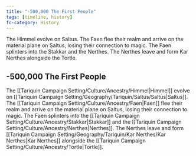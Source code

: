 ```yaml
---
title: "-500,000 The First People"
tags: [timeline, history]
fc-category: History
---
```

<span class='ob-timelines'
	data-date='-500000-00-00-00'
	data-title='The First People'
	data-class='orange'>The Himmel evolve on Saltus.
The Faen flee their realm and arrive on the material plane on Saltus, losing their connection to magic.
The Faen splinters into the Stakkar and the Nerthes.
The Nerthes leave and form Kar Nerthes alongside the Tortle.</span>
## -500,000 The First People
The [[Tariquin Campaign Setting/Culture/Ancestry/Himmel|Himmel]] evolve on [[Tariquin Campaign Setting/Geography/Tariquin/Saltus/Saltus|Saltus]].
The [[Tariquin Campaign Setting/Culture/Ancestry/Faen|Faen]] flee their realm and arrive on the material plane on Saltus, losing their connection to magic.
The Faen splinters into the [[Tariquin Campaign Setting/Culture/Ancestry/Stakkar|Stakkar]] and the [[Tariquin Campaign Setting/Culture/Ancestry/Nerthes|Nerthes]].
The Nerthes leave and form [[Tariquin Campaign Setting/Geography/Tariquin/Kar Nerthes/Kar Nerthes|Kar Nerthes]] alongside the [[Tariquin Campaign Setting/Culture/Ancestry/Tortle|Tortle]].

